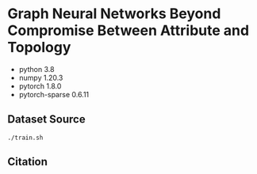 # Graph Neural Networks Beyond Compromise Between Attribute and Topology

* python 3.8
* numpy 1.20.3
* pytorch 1.8.0
* pytorch-sparse 0.6.11

## Dataset Source


```
./train.sh
```

## Citation


